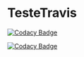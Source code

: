 # TesteTravis

[![Codacy Badge](https://api.codacy.com/project/badge/Grade/a0240c159fe64c7799a8be817198f430)](https://app.codacy.com/manual/valdinei-ads/TesteTravis?utm_source=github.com&utm_medium=referral&utm_content=valdinei-ads/TesteTravis&utm_campaign=Badge_Grade_Dashboard)

[![Codacy Badge](https://app.codacy.com/project/badge/Coverage/e0577282f1724236bca73d17087879bd)](https://www.codacy.com/manual/valdinei-ads/TesteTravis?utm_source=github.com&utm_medium=referral&utm_content=valdinei-ads/TesteTravis&utm_campaign=Badge_Coverage)
